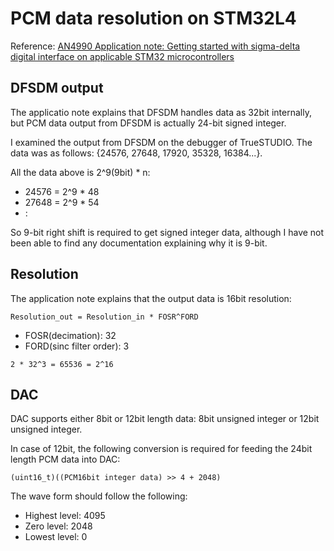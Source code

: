 # PCM data resolution on STM32L4

Reference: [AN4990
Application note: 
Getting started with sigma-delta digital interface
on applicable STM32 microcontrollers](https://www.st.com/content/ccc/resource/technical/document/application_note/group0/b2/44/42/9d/46/b4/4d/34/DM00354333/files/DM00354333.pdf/jcr:content/translations/en.DM00354333.pdf)

## DFSDM output

The applicatio note explains that DFSDM handles data as 32bit internally, but PCM data output from DFSDM is actually 24-bit signed integer.

I examined the output from DFSDM on the debugger of TrueSTUDIO. The data was as follows: {24576, 27648, 17920, 35328, 16384...}.

All the data above is 2^9(9bit) * n:
- 24576 = 2^9 * 48
- 27648 = 2^9 * 54
-    :

So 9-bit right shift is required to get signed integer data, although I have not been able to find any documentation explaining why it is 9-bit.

## Resolution

The application note explains that the output data is 16bit resolution:

```
Resolution_out = Resolution_in * FOSR^FORD
```
- FOSR(decimation): 32
- FORD(sinc filter order): 3

```
2 * 32^3 = 65536 = 2^16
```

## DAC

DAC supports either 8bit or 12bit length data: 8bit unsigned integer or 12bit unsigned integer.

In case of 12bit, the following conversion is required for feeding the 24bit length PCM data into DAC:

```
(uint16_t)((PCM16bit integer data) >> 4 + 2048)
```

The wave form should follow the following:
- Highest level: 4095
- Zero level: 2048
- Lowest level: 0
